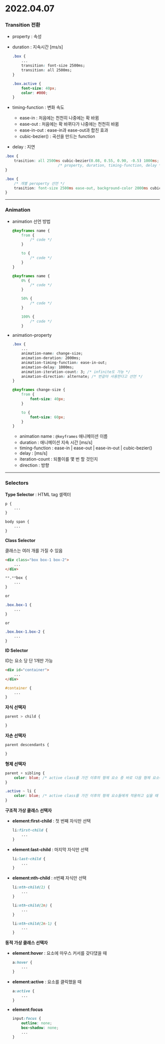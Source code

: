 # 2022.04.07

### Transition 전환

- property : 속성
- duration : 지속시간 [ms/s]
    
    ```css
    .box {
    	...
    	transition: font-size 2500ms;
    	transition: all 2500ms;
    }
    
    .box.active {
    	font-size: 40px;
    	color: #000;
    }
    ```
    
- timing-function : 변화 속도
    - ease-in : 처음에는 천천히 나중에는 확 바뀜
    - ease-out : 처음에는 확 바뀌다가 나중에는 천천히 바뀜
    - ease-in-out : ease-in과 ease-out과 합친 효과
    - cubic-bezier() : 곡선을 만드는 function
- delay : 지연

```css
.box {
	trasition: all 2500ms cubic-bezier(0.08, 0.55, 0.90, -0.5) 1000ms;
						/* property, duration, timing-function, delay */
}

.box {
	/* 개별 peroperty 선언 */
	trasition: font-size 2500ms ease-out, background-color 2000ms cubic-bezier(0.08, 0.55, 0.90, -0.5);
}
```

<hr>

### Animation

- animation 선언 방법
    
    ```css
    @keyframes name {
    	from {
    		/* code */
    	}
    
    	to {
    		/* code */
    	}
    }
    
    @keyframes name {
    	0% {
    		/* code */
    	}
    
    	50% {
    		/* code */
    	}
    
    	100% {
    		/* code */
    	}
    ```
    
- animation-property
    
    ```css
    .box {
    	...
    	animation-name: change-size;
    	animation-deration: 2000ms;
    	animation-timing-function: ease-in-out;
    	animation-delay: 1000ms;
    	animation-iteration-count: 3; /* infinite도 가능 */
    	animation-direction: alternate; /* 번갈아 사용한다고 선언 */
    }
    
    @keyframes change-size {
    	from {
    		font-size: 40px;
    	}
    
    	to {
    		font-size: 60px;
    	}
    }
    ```
    
    - animation name : `@keyframes` 애니메이션 이름
    - duration : 애니메이션 지속 시간 [ms/s]
    - timing-function : ease-in | ease-out | ease-in-out | cubic-bezier()
    - delay : [ms/s]
    - iteration-count : 되풀이를 몇 번 할 것인지
    - direction : 방향


<hr>


### Selectors

**Type Selector** : HTML tag 셀렉터

```css
p {
	...
}

body span {
	...
}
```

**Class Selector**

클래스는 여러 개를 가질 수 있음

```html
<div class="box box-1 box-2">
	...
</div>
```

```css
**.**box {
	...
}

or

.box.box-1 {
	...
}

or

.box.box-1.box-2 {
	...
} 
```

**ID Selector**

ID는 요소 당 단 1개만 가능

```html
<div id="container">
	...
</div>
```

```css
#container {
	...
}
```

**자식 선택자**

```css
parent > child {

}
```

**자손 선택자**

```css
parent descendants {

}
```

**형제 선택자**

```css
parent + sibling {
	color: blue; /* active class를 가진 이후의 형제 요소 중 바로 다음 형제 요소에게만 적용하고 싶을 때 */
}

.active ~ li {
	color: blue; /* active class를 가진 이후의 형제 요소들에게 적용하고 싶을 때 */
}
```

**구조적 가상 클래스 선택자**

- **element:first-child** : 첫 번째 자식만 선택
    
    ```css
    li:first-child {
    	...
    }
    ```
    

- **element:last-child** : 마지막 자식만 선택
    
    ```css
    li:last-child {
    	...
    }
    ```
    
- **element:nth-child** : n번째 자식만 선택
    
    ```css
    li:nth-child(2) {
    	...
    }
    
    li:nth-child(2n) {
    	...
    }
    
    li:nth-child(2n-1) {
    	...
    }
    ```
    

**동적 가상 클래스 선택자**

- **element:hover** : 요소에 마우스 커서를 갖다댔을 때
    
    ```css
    a:hover {
    	...
    }
    ```
    
- **element:active** : 요소를 클릭했을 때
    
    ```css
    a:active {
    	...
    }
    ```
    
- **element:focus**
    
    ```css
    input:focus {
    	outline: none;
    	box-shadow: none;
    	...
    }
    ```

